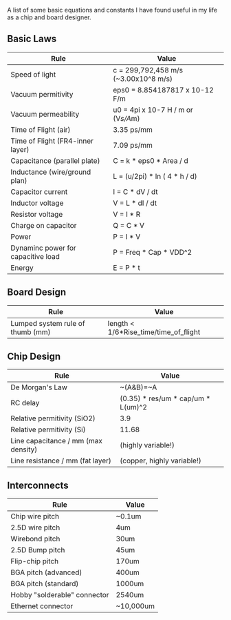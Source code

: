 A list of some basic equations and constants I have found useful in my life as a chip and board designer. 

## Basic Laws

| Rule                               | Value                                 |
|------------------------------------|---------------------------------------|
| Speed of light                     | c = 299,792,458 m/s (~3.00x10^8 m/s)  |
| Vacuum permitivity                 | eps0 = 8.854187817 x 10-12 F/m        | 
| Vacuum permeability                | u0   = 4pi x 10-7 H / m or (V*s/A*m)  |
| Time of Flight (air)               | 3.35 ps/mm                            |
| Time of Flight (FR4-inner layer)   | 7.09 ps/mm                            |
| Capacitance (parallel plate)       | C = k * eps0 * Area / d               |
| Inductance (wire/ground plan)      | L = (u/2pi) * ln ( 4 * h / d)         |
| Capacitor current                  | I = C * dV / dt                       |
| Inductor voltage                   | V = L * dI / dt                       |
| Resistor voltage                   | V = I * R                             |
| Charge on capacitor                | Q = C * V                             |
| Power                              | P = I * V                             |
| Dynaminc power for capacitive load | P = Freq * Cap * VDD^2                |
| Energy                             | E = P * t                             |

## Board Design
| Rule                               | Value                                 |
|------------------------------------|---------------------------------------|
| Lumped system rule of thumb (mm)   | length < 1/6*Rise_time/time_of_flight |

## Chip Design

| Rule                                | Value                                 |
|-------------------------------------|---------------------------------------|
| De Morgan's Law                     | ~(A&B)=~A|~B, ~(A|B)=~A&~B            |
| RC delay                            | (0.35) * res/um * cap/um * L(um)^2    |
| Relative permitivity (SiO2)         | 3.9                                   |
| Relative permitivity (Si)           | 11.68                                 |
| Line capacitance / mm (max density) |           (highly variable!)          |
| Line resistance  / mm (fat layer)   |           (copper, highly variable!)  |

## Interconnects

| Rule                                | Value                                 |
|-------------------------------------|---------------------------------------|
| Chip wire pitch                     | ~0.1um                                |
| 2.5D wire pitch                     | 4um                                   |
| Wirebond pitch                      | 30um                                  |
| 2.5D Bump pitch                     | 45um                                  |
| Flip-chip pitch                     | 170um                                 |
| BGA pitch (advanced)                | 400um                                 |
| BGA pitch (standard)                | 1000um                                |
| Hobby "solderable" connector        | 2540um                                |
| Ethernet connector                  | ~10,000um                             |







